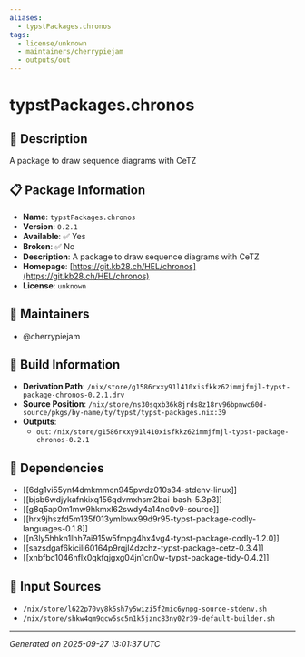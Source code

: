 ```yaml
---
aliases:
  - typstPackages.chronos
tags:
  - license/unknown
  - maintainers/cherrypiejam
  - outputs/out
---
```


# typstPackages.chronos

## 📝 Description

A package to draw sequence diagrams with CeTZ

## 📋 Package Information

- **Name**: `typstPackages.chronos`
- **Version**: `0.2.1`
- **Available**: ✅ Yes
- **Broken**: ✅ No
- **Description**: A package to draw sequence diagrams with CeTZ
- **Homepage**: [https://git.kb28.ch/HEL/chronos](https://git.kb28.ch/HEL/chronos)
- **License**: `unknown`
## 👥 Maintainers

- @cherrypiejam


## 🔧 Build Information

- **Derivation Path**: `/nix/store/g1586rxxy91l410xisfkkz62immjfmjl-typst-package-chronos-0.2.1.drv`
- **Source Position**: `/nix/store/ns30sqxb36k8jrds8z18rv96bpnwc60d-source/pkgs/by-name/ty/typst/typst-packages.nix:39`
- **Outputs**:
  - `out`:  `/nix/store/g1586rxxy91l410xisfkkz62immjfmjl-typst-package-chronos-0.2.1`

## 🔗 Dependencies

- [[6dg1vi55ynf4dmkmmcn945pwdz010s34-stdenv-linux]]
- [[bjsb6wdjykafnkixq156qdvmxhsm2bai-bash-5.3p3]]
- [[g8q5ap0m1mw9hkmxl62swdy4a14nc0v9-source]]
- [[hrx9jhszfd5m135f013ymlbwx99d9r95-typst-package-codly-languages-0.1.8]]
- [[n3ly5hhkn1lhh7ai915w5fmpg4hx4vg4-typst-package-codly-1.2.0]]
- [[sazsdgaf6kicili60164p9rqjl4dzchz-typst-package-cetz-0.3.4]]
- [[xnbfbc1046nflx0qkfqjgxg04jn1cn0w-typst-package-tidy-0.4.2]]

## 📁 Input Sources

- `/nix/store/l622p70vy8k5sh7y5wizi5f2mic6ynpg-source-stdenv.sh`
- `/nix/store/shkw4qm9qcw5sc5n1k5jznc83ny02r39-default-builder.sh`

---
*Generated on 2025-09-27 13:01:37 UTC*
